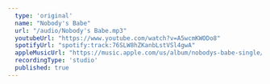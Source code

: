 ```yaml
---
  type: 'original'
  name: "Nobody's Babe"
  url: "/audio/Nobody's Babe.mp3"
  youtubeUrl: "https://www.youtube.com/watch?v=A5wcmKWODo8"
  spotifyUrl: "spotify:track:76SLW8hZKanbLstVSl4gwA"
  appleMusicUrl: "https://music.apple.com/us/album/nobodys-babe-single/1497863141"
  recordingType: 'studio'
  published: true
---
```

